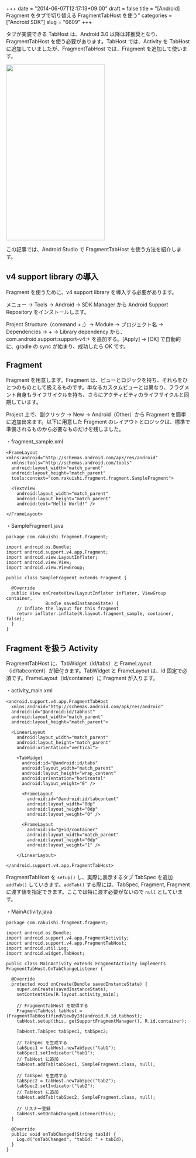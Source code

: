 +++
date = "2014-06-07T12:17:13+09:00"
draft = false
title = "[Android] Fragment をタブで切り替える FragmentTabHost を使う"
categories = ["Android SDK"]
slug = "6609"
+++

タブが実装できる TabHost は、Android 3.0 以降は非推奨となり、FragmentTabHost を使う必要があります。TabHost では、Activity を TabHost に追加していましたが、FragmentTabHost では、Fragment を追加して使います。

<img class="align-center" src="/images/2014/06/6609_1.png" border="0" width="270" height="480" />

この記事では、Android Studio で FragmentTabHost を使う方法を紹介します。

<h2>v4 support library の導入</h2>

Fragment を使うために、v4 support library を導入する必要があります。

メニュー → Tools → Android → SDK Manager から Android Support Repository をインストールします。

Project Structure（command + ;）→ Module → プロジェクト名 → Dependencies → + → Library dependency から、com.android.support:support-v4:+ を追加する。[Apply] → [OK] で自動的に、gradle の sync が始まり、成功したら OK です。

<h2>Fragment</h2>

Fragment を用意します。Fragment は、ビューとロジックを持ち、それらをひとつのものとして扱えるものです。単なるカスタムビューとは異なり、フラグメント自身もライフサイクルを持ち、さらにアクティビティのライフサイクルと同期しています。

Project 上で、副クリック → New → Android（Other）から Fragment を簡単に追加出来ます。以下に用意した Fragment のレイアウトとロジックは、標準で準備されるものから必要なものだけを残しました。

・fragment_sample.xml

<pre><code>&lt;FrameLayout xmlns:android="http://schemas.android.com/apk/res/android"
  xmlns:tools="http://schemas.android.com/tools"
  android:layout_width="match_parent"
  android:layout_height="match_parent"
  tools:context="com.rakuishi.fragment.fragment.SampleFragment"&gt;

  &lt;TextView
    android:layout_width="match_parent"
    android:layout_height="match_parent"
    android:text="Hello World!" /&gt;

&lt;/FrameLayout&gt;
</code></pre>

・SampleFragment.java

<pre><code>package com.rakuishi.fragment.fragment;

import android.os.Bundle;
import android.support.v4.app.Fragment;
import android.view.LayoutInflater;
import android.view.View;
import android.view.ViewGroup;

public class SampleFragment extends Fragment {

  @Override
  public View onCreateView(LayoutInflater inflater, ViewGroup container,
               Bundle savedInstanceState) {
    // Inflate the layout for this fragment
    return inflater.inflate(R.layout.fragment_sample, container, false);
  }
}
</code></pre>


<h2>Fragment を扱う Activity</h2>

FragmentTabHost に、TabWidget（id/tabs）と FrameLayout（id/tabcontent）が紐付きます。TabWidget と FrameLayout は、id 固定で必須です。FrameLayout（id/container）に Fragment が入ります。

・activity_main.xml

<pre><code>&lt;android.support.v4.app.FragmentTabHost
  xmlns:android="http://schemas.android.com/apk/res/android"
  android:id="@android:id/tabhost"
  android:layout_width="match_parent"
  android:layout_height="match_parent"&gt;

  &lt;LinearLayout
    android:layout_width="match_parent"
    android:layout_height="match_parent"
    android:orientation="vertical"&gt;

    &lt;TabWidget
      android:id="@android:id/tabs"
      android:layout_width="match_parent"
      android:layout_height="wrap_content"
      android:orientation="horizontal"
      android:layout_weight="0" /&gt;

      &lt;FrameLayout
        android:id="@android:id/tabcontent"
        android:layout_width="0dp"
        android:layout_height="0dp"
        android:layout_weight="0" /&gt;

      &lt;FrameLayout
        android:id="@+id/container"
        android:layout_width="match_parent"
        android:layout_height="0dp"
        android:layout_weight="1" /&gt;

    &lt;/LinearLayout&gt;

&lt;/android.support.v4.app.FragmentTabHost&gt;</code></pre>

FragmentTabHost を <code>setup()</code> し、実際に表示するタブ TabSpec を追加 <code>addTab()</code> していきます。<code>addTab()</code> する際には、TabSpec, Fragment, Fragment に渡す値を指定できます。ここでは特に渡す必要がないので <code>null</code> としています。

・MainActivity.java

<pre><code>package com.rakuishi.fragment.fragment;

import android.os.Bundle;
import android.support.v4.app.FragmentActivity;
import android.support.v4.app.FragmentTabHost;
import android.util.Log;
import android.widget.TabHost;

public class MainActivity extends FragmentActivity implements FragmentTabHost.OnTabChangeListener {

  @Override
  protected void onCreate(Bundle savedInstanceState) {
    super.onCreate(savedInstanceState);
    setContentView(R.layout.activity_main);

    // FragmentTabHost を取得する
    FragmentTabHost tabHost = (FragmentTabHost)findViewById(android.R.id.tabhost);
    tabHost.setup(this, getSupportFragmentManager(), R.id.container);

    TabHost.TabSpec tabSpec1, tabSpec2;

    // TabSpec を生成する
    tabSpec1 = tabHost.newTabSpec("tab1");
    tabSpec1.setIndicator("tab1");
    // TabHost に追加
    tabHost.addTab(tabSpec1, SampleFragment.class, null);

    // TabSpec を生成する
    tabSpec2 = tabHost.newTabSpec("tab2");
    tabSpec2.setIndicator("tab2");
    // TabHost に追加
    tabHost.addTab(tabSpec2, SampleFragment.class, null);

    // リスナー登録
    tabHost.setOnTabChangedListener(this);
  }

  @Override
  public void onTabChanged(String tabId) {
    Log.d("onTabChanged", "tabId: " + tabId);
  }
}
</code></pre>
